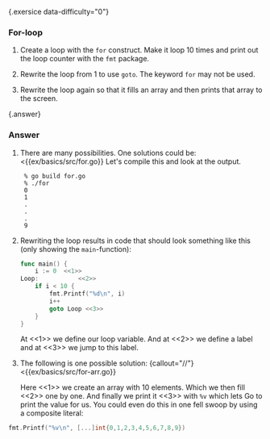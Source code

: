 {.exersice data-difficulty="0"}
### For-loop

1. Create a loop with the `for` construct. Make it loop
   10 times and print out the loop counter with the `fmt` package.

2. Rewrite the loop from 1 to use `goto`. The keyword `for` may not be used.

3.  Rewrite the loop again so that it fills an array and then prints that array to the screen.


{.answer}
### Answer

1. There are many possibilities. One solutions could be:
<{{ex/basics/src/for.go}}
    Let's compile this and look at the output.

        % go build for.go
        % ./for
        0
        1
        .
        .
        .
        9

2. Rewriting the loop results in code that should look something
    like this (only showing the `main`-function):

    ~~~go
    func main() {
        i := 0	<<1>>
    Loop:		    <<2>>
        if i < 10 {
            fmt.Printf("%d\n", i)
            i++
            goto Loop <<3>>
        }
    }
    ~~~

    At <<1>> we define our loop variable. And at <<2>> we define a label and at <<3>> we jump
   to this label.

3. The following is one possible solution:
    {callout="//"}
    <{{ex/basics/src/for-arr.go}}

    Here <<1>> we create an array with 10 elements.
    Which we then fill <<2>> one by one. And finally we print it <<3>> with `%v` which lets
    Go to print the value for us. You could even do this in one fell swoop by using a composite literal:

~~~go
fmt.Printf("%v\n", [...]int{0,1,2,3,4,5,6,7,8,9})
~~~
